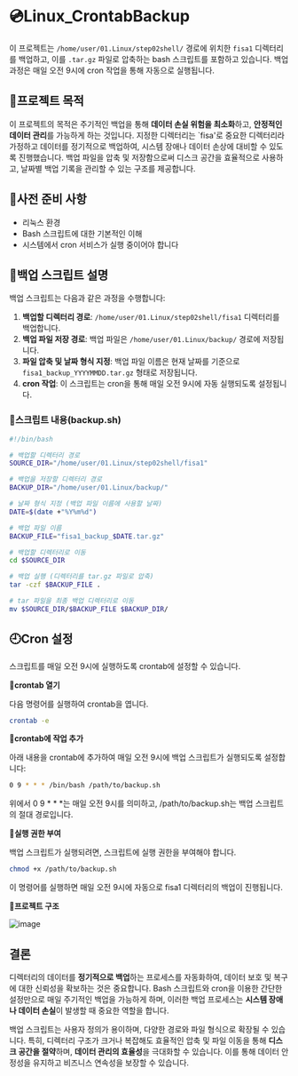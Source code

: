 # 💿Linux_CrontabBackup

이 프로젝트는 `/home/user/01.Linux/step02shell/` 경로에 위치한 `fisa1` 디렉터리를 백업하고, 이를 `.tar.gz` 파일로 압축하는 bash 스크립트를 포함하고 있습니다. 백업 과정은 매일 오전 9시에 cron 작업을 통해 자동으로 실행됩니다.

## 📌프로젝트 목적

이 프로젝트의 목적은 주기적인 백업을 통해 **데이터 손실 위험을 최소화**하고, **안정적인 데이터 관리**를 가능하게 하는 것입니다. 지정한 디렉터리는 `fisa'로 중요한 디렉터리라 가정하고 데이터를 정기적으로 백업하여, 시스템 장애나 데이터 손상에 대비할 수 있도록 진행했습니다. 백업 파일을 압축 및 저장함으로써 디스크 공간을 효율적으로 사용하고, 날짜별 백업 기록을 관리할 수 있는 구조를 제공합니다.

## 📌사전 준비 사항

- 리눅스 환경
- Bash 스크립트에 대한 기본적인 이해
- 시스템에서 cron 서비스가 실행 중이어야 합니다

## 📌백업 스크립트 설명

백업 스크립트는 다음과 같은 과정을 수행합니다:

1. **백업할 디렉터리 경로**: `/home/user/01.Linux/step02shell/fisa1` 디렉터리를 백업합니다.
2. **백업 파일 저장 경로**: 백업 파일은 `/home/user/01.Linux/backup/` 경로에 저장됩니다.
3. **파일 압축 및 날짜 형식 지정**: 백업 파일 이름은 현재 날짜를 기준으로 `fisa1_backup_YYYYMMDD.tar.gz` 형태로 저장됩니다.
4. **cron 작업**: 이 스크립트는 cron을 통해 매일 오전 9시에 자동 실행되도록 설정됩니다.

### 📄스크립트 내용(backup.sh)

```bash
#!/bin/bash

# 백업할 디렉터리 경로
SOURCE_DIR="/home/user/01.Linux/step02shell/fisa1"

# 백업을 저장할 디렉터리 경로
BACKUP_DIR="/home/user/01.Linux/backup/"

# 날짜 형식 지정 (백업 파일 이름에 사용할 날짜)
DATE=$(date +"%Y%m%d")

# 백업 파일 이름
BACKUP_FILE="fisa1_backup_$DATE.tar.gz"

# 백업할 디렉터리로 이동
cd $SOURCE_DIR

# 백업 실행 (디렉터리를 tar.gz 파일로 압축)
tar -czf $BACKUP_FILE .

# tar 파일을 최종 백업 디렉터리로 이동
mv $SOURCE_DIR/$BACKUP_FILE $BACKUP_DIR/
```

## 🕘Cron 설정
스크립트를 매일 오전 9시에 실행하도록 crontab에 설정할 수 있습니다.

**📌crontab 열기**

다음 명령어를 실행하여 crontab을 엽니다.

```bash
crontab -e
```

**📌crontab에 작업 추가**

아래 내용을 crontab에 추가하여 매일 오전 9시에 백업 스크립트가 실행되도록 설정합니다:

```bash
0 9 * * * /bin/bash /path/to/backup.sh
```
위에서 0 9 * * *는 매일 오전 9시를 의미하고, /path/to/backup.sh는 백업 스크립트의 절대 경로입니다.

**📌실행 권한 부여**

백업 스크립트가 실행되려면, 스크립트에 실행 권한을 부여해야 합니다.

```bash
chmod +x /path/to/backup.sh
```
이 명령어를 실행하면 매일 오전 9시에 자동으로 fisa1 디렉터리의 백업이 진행됩니다.

**🌳프로젝트 구조**

![image](https://github.com/user-attachments/assets/10d47c18-7ef0-4851-a176-e2071df21e15)


## 결론

디렉터리의 데이터를 **정기적으로 백업**하는 프로세스를 자동화하여, 데이터 보호 및 복구에 대한 신뢰성을 확보하는 것은 중요합니다. Bash 스크립트와 cron을 이용한 간단한 설정만으로 매일 주기적인 백업을 가능하게 하며, 이러한 백업 프로세스는 **시스템 장애나 데이터 손실**이 발생할 때 중요한 역할을 합니다.

백업 스크립트는 사용자 정의가 용이하며, 다양한 경로와 파일 형식으로 확장될 수 있습니다. 특히, 디렉터리 구조가 크거나 복잡해도 효율적인 압축 및 파일 이동을 통해 **디스크 공간을 절약**하며, **데이터 관리의 효율성**을 극대화할 수 있습니다. 이를 통해 데이터 안정성을 유지하고 비즈니스 연속성을 보장할 수 있습니다.

